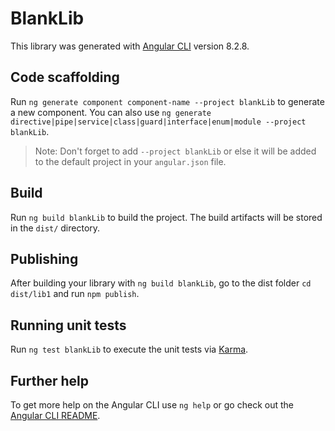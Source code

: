 # BlankLib

This library was generated with [Angular CLI](https://github.com/angular/angular-cli) version 8.2.8.

## Code scaffolding

Run `ng generate component component-name --project blankLib` to generate a new component. You can also use `ng generate directive|pipe|service|class|guard|interface|enum|module --project blankLib`.
> Note: Don't forget to add `--project blankLib` or else it will be added to the default project in your `angular.json` file. 

## Build

Run `ng build blankLib` to build the project. The build artifacts will be stored in the `dist/` directory.

## Publishing

After building your library with `ng build blankLib`, go to the dist folder `cd dist/lib1` and run `npm publish`.

## Running unit tests

Run `ng test blankLib` to execute the unit tests via [Karma](https://karma-runner.github.io).

## Further help

To get more help on the Angular CLI use `ng help` or go check out the [Angular CLI README](https://github.com/angular/angular-cli/blob/master/README.md).
